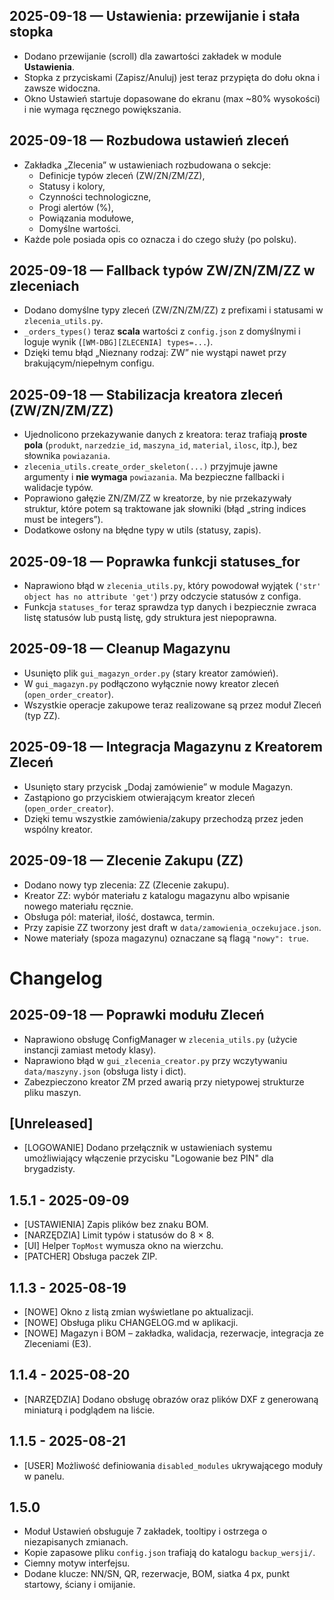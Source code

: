 ## 2025-09-18 — Ustawienia: przewijanie i stała stopka
- Dodano przewijanie (scroll) dla zawartości zakładek w module **Ustawienia**.
- Stopka z przyciskami (Zapisz/Anuluj) jest teraz przypięta do dołu okna i zawsze widoczna.
- Okno Ustawień startuje dopasowane do ekranu (max ~80% wysokości) i nie wymaga ręcznego powiększania.

## 2025-09-18 — Rozbudowa ustawień zleceń
- Zakładka „Zlecenia” w ustawieniach rozbudowana o sekcje:
  - Definicje typów zleceń (ZW/ZN/ZM/ZZ),
  - Statusy i kolory,
  - Czynności technologiczne,
  - Progi alertów (%),
  - Powiązania modułowe,
  - Domyślne wartości.
- Każde pole posiada opis co oznacza i do czego służy (po polsku).

## 2025-09-18 — Fallback typów ZW/ZN/ZM/ZZ w zleceniach
- Dodano domyślne typy zleceń (ZW/ZN/ZM/ZZ) z prefixami i statusami w `zlecenia_utils.py`.
- `_orders_types()` teraz **scala** wartości z `config.json` z domyślnymi i loguje wynik (`[WM-DBG][ZLECENIA] types=...`).
- Dzięki temu błąd „Nieznany rodzaj: ZW” nie wystąpi nawet przy brakującym/niepełnym configu.

## 2025-09-18 — Stabilizacja kreatora zleceń (ZW/ZN/ZM/ZZ)
- Ujednolicono przekazywanie danych z kreatora: teraz trafiają **proste pola**
  (`produkt`, `narzedzie_id`, `maszyna_id`, `material`, `ilosc`, itp.), bez
  słownika `powiazania`.
- `zlecenia_utils.create_order_skeleton(...)` przyjmuje jawne argumenty i **nie
  wymaga** `powiazania`. Ma bezpieczne fallbacki i walidacje typów.
- Poprawiono gałęzie ZN/ZM/ZZ w kreatorze, by nie przekazywały struktur, które
  potem są traktowane jak słowniki (błąd „string indices must be integers”).
- Dodatkowe osłony na błędne typy w utils (statusy, zapis).

## 2025-09-18 — Poprawka funkcji statuses_for
- Naprawiono błąd w `zlecenia_utils.py`, który powodował wyjątek
  (`'str' object has no attribute 'get'`) przy odczycie statusów z configa.
- Funkcja `statuses_for` teraz sprawdza typ danych i bezpiecznie zwraca listę statusów
  lub pustą listę, gdy struktura jest niepoprawna.

## 2025-09-18 — Cleanup Magazynu
- Usunięto plik `gui_magazyn_order.py` (stary kreator zamówień).
- W `gui_magazyn.py` podłączono wyłącznie nowy kreator zleceń (`open_order_creator`).
- Wszystkie operacje zakupowe teraz realizowane są przez moduł Zleceń (typ ZZ).

## 2025-09-18 — Integracja Magazynu z Kreatorem Zleceń
- Usunięto stary przycisk „Dodaj zamówienie” w module Magazyn.
- Zastąpiono go przyciskiem otwierającym kreator zleceń (`open_order_creator`).
- Dzięki temu wszystkie zamówienia/zakupy przechodzą przez jeden wspólny kreator.

## 2025-09-18 — Zlecenie Zakupu (ZZ)
- Dodano nowy typ zlecenia: ZZ (Zlecenie zakupu).
- Kreator ZZ: wybór materiału z katalogu magazynu albo wpisanie nowego materiału ręcznie.
- Obsługa pól: materiał, ilość, dostawca, termin.
- Przy zapisie ZZ tworzony jest draft w `data/zamowienia_oczekujace.json`.
- Nowe materiały (spoza magazynu) oznaczane są flagą `"nowy": true`.

# Changelog

## 2025-09-18 — Poprawki modułu Zleceń
- Naprawiono obsługę ConfigManager w `zlecenia_utils.py` (użycie instancji zamiast metody klasy).
- Naprawiono błąd w `gui_zlecenia_creator.py` przy wczytywaniu `data/maszyny.json` (obsługa listy i dict).
- Zabezpieczono kreator ZM przed awarią przy nietypowej strukturze pliku maszyn.

## [Unreleased]
- [LOGOWANIE] Dodano przełącznik w ustawieniach systemu umożliwiający włączenie przycisku "Logowanie bez PIN" dla brygadzisty.

## 1.5.1 - 2025-09-09
- [USTAWIENIA] Zapis plików bez znaku BOM.
- [NARZĘDZIA] Limit typów i statusów do 8 × 8.
- [UI] Helper `TopMost` wymusza okno na wierzchu.
- [PATCHER] Obsługa paczek ZIP.

## 1.1.3 - 2025-08-19
- [NOWE] Okno z listą zmian wyświetlane po aktualizacji.
- [NOWE] Obsługa pliku CHANGELOG.md w aplikacji.
- [NOWE] Magazyn i BOM – zakładka, walidacja, rezerwacje, integracja ze Zleceniami (E3).

## 1.1.4 - 2025-08-20
- [NARZĘDZIA] Dodano obsługę obrazów oraz plików DXF z generowaną
  miniaturą i podglądem na liście.

## 1.1.5 - 2025-08-21
- [USER] Możliwość definiowania `disabled_modules` ukrywającego moduły w panelu.

## 1.5.0
- Moduł Ustawień obsługuje 7 zakładek, tooltipy i ostrzega o niezapisanych zmianach.
- Kopie zapasowe pliku `config.json` trafiają do katalogu `backup_wersji/`.
- Ciemny motyw interfejsu.
- Dodane klucze: NN/SN, QR, rezerwacje, BOM, siatka 4 px, punkt startowy, ściany i omijanie.
